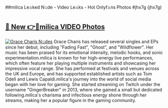 ##milica Le𝚊ked N𝚞de - Video Le𝚊ks - Hot Onlyf𝚊ns Photos #jhx7g (jhx7g)

# <h2><a href="https://mediaupload.pro?title=milica&ref=9FEB">🔗 New 👉🔴milica VIDEO Photos</a></h2>

[![Grace Charis N𝚞des](https://i.imgur.com/rIISA9y.gif)](https://mediaupload.pro?title=milica&ref=9FEB)
Grace Charis has released several singles and EPs since her debut, including "Fading Fast", "Ghost", and "Wildflower". Her music has been praised for its emotional intensity, melodic hooks, and sonic experimentation.milica is known for her high-energy live performances, which often feature her playing multiple instruments and showcasing her impressive vocal range. She has performed at festivals and venues across the UK and Europe, and has supported established artists such as Tom Odell and Lewis Capaldi.milica's journey into the world of social media began with her love for gaming. She started streaming on Twitch under the username "GingerBreaker" in 2013, where she gained a small but dedicated following.milica's charisma and infectious energy shone through her streams, making her a popular figure in the gaming community.